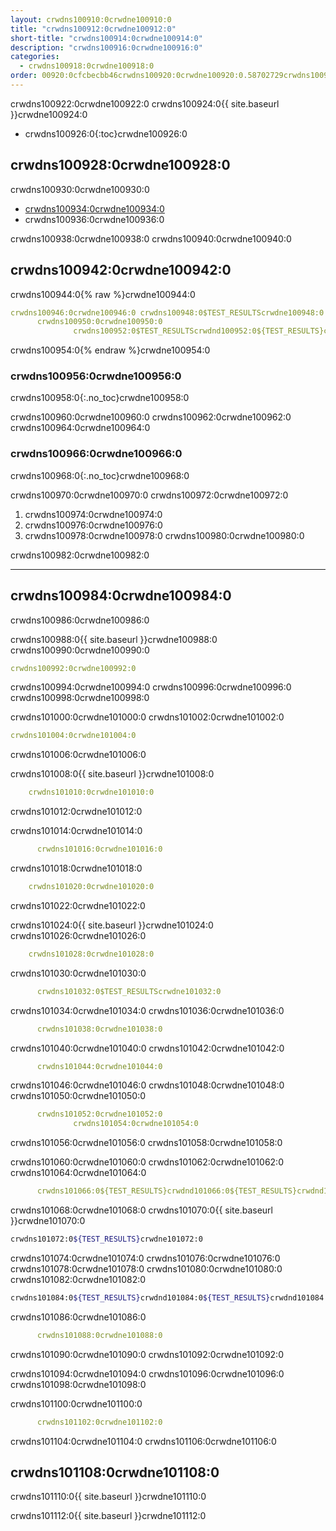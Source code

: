 ```yaml
---
layout: crwdns100910:0crwdne100910:0
title: "crwdns100912:0crwdne100912:0"
short-title: "crwdns100914:0crwdne100914:0"
description: "crwdns100916:0crwdne100916:0"
categories:
  - crwdns100918:0crwdne100918:0
order: 00920:0cfcbecbb46crwdns100920:0crwdne100920:0.58702729crwdns100920:0crwdne100920:0
---
```

crwdns100922:0crwdne100922:0 crwdns100924:0{{ site.baseurl }}crwdne100924:0

- crwdns100926:0{:toc}crwdne100926:0

## crwdns100928:0crwdne100928:0

crwdns100930:0crwdne100930:0

- <a href="crwdns100932:0crwdne100932:0" target="_blank">crwdns100934:0crwdne100934:0</a>
- crwdns100936:0crwdne100936:0

crwdns100938:0crwdne100938:0 crwdns100940:0crwdne100940:0

## crwdns100942:0crwdne100942:0

crwdns100944:0{% raw %}crwdne100944:0

```yaml
crwdns100946:0crwdne100946:0 crwdns100948:0$TEST_RESULTScrwdne100948:0
      crwdns100950:0crwdne100950:0
              crwdns100952:0$TEST_RESULTScrwdnd100952:0${TEST_RESULTS}crwdnd100952:0${TEST_RESULTS}crwdnd100952:0${TEST_RESULTS}crwdne100952:0
```

crwdns100954:0{% endraw %}crwdne100954:0

### crwdns100956:0crwdne100956:0

crwdns100958:0{:.no_toc}crwdne100958:0

crwdns100960:0crwdne100960:0 crwdns100962:0crwdne100962:0 crwdns100964:0crwdne100964:0

### crwdns100966:0crwdne100966:0

crwdns100968:0{:.no_toc}crwdne100968:0

crwdns100970:0crwdne100970:0 crwdns100972:0crwdne100972:0

1. crwdns100974:0crwdne100974:0
2. crwdns100976:0crwdne100976:0
3. crwdns100978:0crwdne100978:0 crwdns100980:0crwdne100980:0

crwdns100982:0crwdne100982:0

* * *

## crwdns100984:0crwdne100984:0

crwdns100986:0crwdne100986:0

crwdns100988:0{{ site.baseurl }}crwdne100988:0 crwdns100990:0crwdne100990:0

```yaml
crwdns100992:0crwdne100992:0
```

crwdns100994:0crwdne100994:0 crwdns100996:0crwdne100996:0 crwdns100998:0crwdne100998:0

crwdns101000:0crwdne101000:0 crwdns101002:0crwdne101002:0

```yaml
crwdns101004:0crwdne101004:0
```

crwdns101006:0crwdne101006:0

crwdns101008:0{{ site.baseurl }}crwdne101008:0

```yaml
    crwdns101010:0crwdne101010:0
```

crwdns101012:0crwdne101012:0

crwdns101014:0crwdne101014:0

```yaml
      crwdns101016:0crwdne101016:0
```

crwdns101018:0crwdne101018:0

```yaml
    crwdns101020:0crwdne101020:0
```

crwdns101022:0crwdne101022:0

crwdns101024:0{{ site.baseurl }}crwdne101024:0 crwdns101026:0crwdne101026:0

```yaml
    crwdns101028:0crwdne101028:0
```

crwdns101030:0crwdne101030:0

```yaml
      crwdns101032:0$TEST_RESULTScrwdne101032:0
```

crwdns101034:0crwdne101034:0 crwdns101036:0crwdne101036:0

```yaml
      crwdns101038:0crwdne101038:0
```

crwdns101040:0crwdne101040:0 crwdns101042:0crwdne101042:0

```yaml
      crwdns101044:0crwdne101044:0
```

crwdns101046:0crwdne101046:0 crwdns101048:0crwdne101048:0 crwdns101050:0crwdne101050:0

```yaml
      crwdns101052:0crwdne101052:0
              crwdns101054:0crwdne101054:0
```

crwdns101056:0crwdne101056:0 crwdns101058:0crwdne101058:0

crwdns101060:0crwdne101060:0 crwdns101062:0crwdne101062:0 crwdns101064:0crwdne101064:0

```yaml
      crwdns101066:0${TEST_RESULTS}crwdnd101066:0${TEST_RESULTS}crwdnd101066:0${TEST_RESULTS}crwdne101066:0
```

crwdns101068:0crwdne101068:0 crwdns101070:0{{ site.baseurl }}crwdne101070:0

```bash
crwdns101072:0${TEST_RESULTS}crwdne101072:0
```

crwdns101074:0crwdne101074:0 crwdns101076:0crwdne101076:0 crwdns101078:0crwdne101078:0 crwdns101080:0crwdne101080:0 crwdns101082:0crwdne101082:0

```bash
crwdns101084:0${TEST_RESULTS}crwdnd101084:0${TEST_RESULTS}crwdnd101084:0${TEST_RESULTS}crwdne101084:0
```

crwdns101086:0crwdne101086:0

```yaml
      crwdns101088:0crwdne101088:0
```

crwdns101090:0crwdne101090:0 crwdns101092:0crwdne101092:0

crwdns101094:0crwdne101094:0 crwdns101096:0crwdne101096:0 crwdns101098:0crwdne101098:0

crwdns101100:0crwdne101100:0

```yaml
      crwdns101102:0crwdne101102:0
```

crwdns101104:0crwdne101104:0 crwdns101106:0crwdne101106:0

## crwdns101108:0crwdne101108:0

crwdns101110:0{{ site.baseurl }}crwdne101110:0

crwdns101112:0{{ site.baseurl }}crwdne101112:0